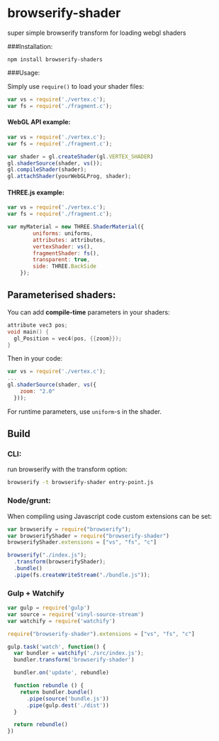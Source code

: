 browserify-shader
=================

super simple browserify transform for loading webgl shaders

###Installation:

`npm install browserify-shaders`

###Usage:

Simply use `require()` to load your shader files:

```javascript
var vs = require('./vertex.c');
var fs = require('./fragment.c');
```

#### WebGL API example:
```javascript
var vs = require('./vertex.c');
var fs = require('./fragment.c');

var shader = gl.createShader(gl.VERTEX_SHADER)
gl.shaderSource(shader, vs()); 
gl.compileShader(shader);
gl.attachShader(yourWebGLProg, shader);
```

#### THREE.js example:
```javascript
var vs = require('./vertex.c');
var fs = require('./fragment.c');

var myMaterial = new THREE.ShaderMaterial({
        uniforms: uniforms,
        attributes: attributes,
        vertexShader: vs(),
        fragmentShader: fs(),
        transparent: true,
        side: THREE.BackSide
    });
```

## Parameterised shaders:
You can add **compile-time** parameters in your shaders:
```c
attribute vec3 pos;
void main() {
  gl_Position = vec4(pos, {{zoom}});
}
```
Then in your code:
```javascript
var vs = require('./vertex.c');
...
gl.shaderSource(shader, vs({
    zoom: "2.0"
  })); 
```
For runtime parameters, use `uniform`-s in the shader.

## Build

### CLI:
run browserify with the transform option:
```bash
browserify -t browserify-shader entry-point.js
```

### Node/grunt:
When compiling using Javascript code custom extensions can be set:
```javascript
var browserify = require("browserify");
var browserifyShader = require("browserify-shader")
browserifyShader.extensions = ["vs", "fs", "c"]

browserify("./index.js");
  .transform(browserifyShader);
  .bundle()
  .pipe(fs.createWriteStream("./bundle.js"));
```

### Gulp + Watchify
```javascript
var gulp = require('gulp')
var source = require('vinyl-source-stream')
var watchify = require('watchify')

require("browserify-shader").extensions = ["vs", "fs", "c"]

gulp.task('watch', function() {
  var bundler = watchify('./src/index.js');
  bundler.transform('browserify-shader') 

  bundler.on('update', rebundle)

  function rebundle () {
    return bundler.bundle()
      .pipe(source('bundle.js'))
      .pipe(gulp.dest('./dist'))
  }

  return rebundle()
})
```
